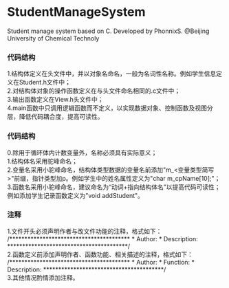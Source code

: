 # StudentManageSystem
Student manage system based on C. Developed by PhonnixS. @Beijing University of Chemical Technoly
<form>
	<structure>
		<h3>代码结构</h3>
		<p>
			1.结构体定义在头文件中，并以对象名命名，一般为名词性名称。例如学生信息定义在Student.h文件中；<br>
			2.对结构体对象的操作函数定义在与头文件命名相同的.c文件中；<br>
			3.输出函数定义在View.h头文件中；<br>
			4.main函数中只调用逻辑函数而不定义，以实现数据对象、控制函数及视图分层，降低代码耦合度，提高可读性。
		</p>
	</structure>
	<name>
		<h3>代码结构</h3>
		<p>
			0.除用于循环体内计数变量外，名称必须具有实际意义；<br>
			1.结构体名采用驼峰命名；<br>
			2.变量名采用小驼峰命名，结构体类型数据的变量名前添加"m_&lt变量类型简写&gt"前缀，指针类型加p。例如学生中的姓名属性定义为"char m_cpName[10];"；<br>
			3.函数名采用小驼峰命名，建议命名为“动词+指向结构体名”以提高代码可读性；例如添加学生记录函数定义为"void addStudent"。
		</p>
	</name>
	<comment>
		<h3>注释</h3>
		<p>
			1.文件开头必须声明作者与改文件功能的注释，格式如下：
			<br>
			/****************************************
			* Author:			
			* Description:
			****************************************/
			<br>
			2.函数定义前添加声明作者、函数功能、相关描述的注释，格式如下：
			<br>
			/****************************************
			* Author:
			* Function:				
			* Description:
			****************************************/
			<br>
			3.其他情况酌情添加注释。
		</p>
	</comment>
</form>
